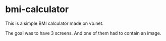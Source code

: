# bmi-calculator

This is a simple BMI calculator made on vb.net.

The goal was to have 3 screens. And one of them had to contain an image.
